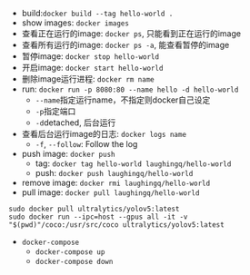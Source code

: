 - build:`docker build --tag hello-world .`
- show images: `docker images`
- 查看正在运行的image: `docker ps`, 只能看到正在运行的image
- 查看所有运行的image: `docker ps -a`, 能查看暂停的image
- 暂停image: `docker stop hello-world`
- 开启image: `docker start hello-world`
- 删除image运行进程: `docker rm name`
- run: `docker run -p 8080:80 --name hello -d hello-world` 
  * `--name`指定运行name，不指定则docker自己设定
  * `-p`指定端口
  * `-d`detached, 后台运行
- 查看后台运行image的日志: `docker logs name`
  * `-f`, `--follow`: Follow the log
- push image: `docker push `
  * tag: `docker tag hello-world laughingq/hello-world`
  * push: `docker push laughingq/hello-world`
- remove image: `docker rmi laughingq/hello-world`
- pull image: `docker pull laughingq/hello-world`

```shell
sudo docker pull ultralytics/yolov5:latest
sudo docker run --ipc=host --gpus all -it -v "$(pwd)"/coco:/usr/src/coco ultralytics/yolov5:latest
```

- `docker-compose`
  * `docker-compose up`
  * `docker-compose down`

